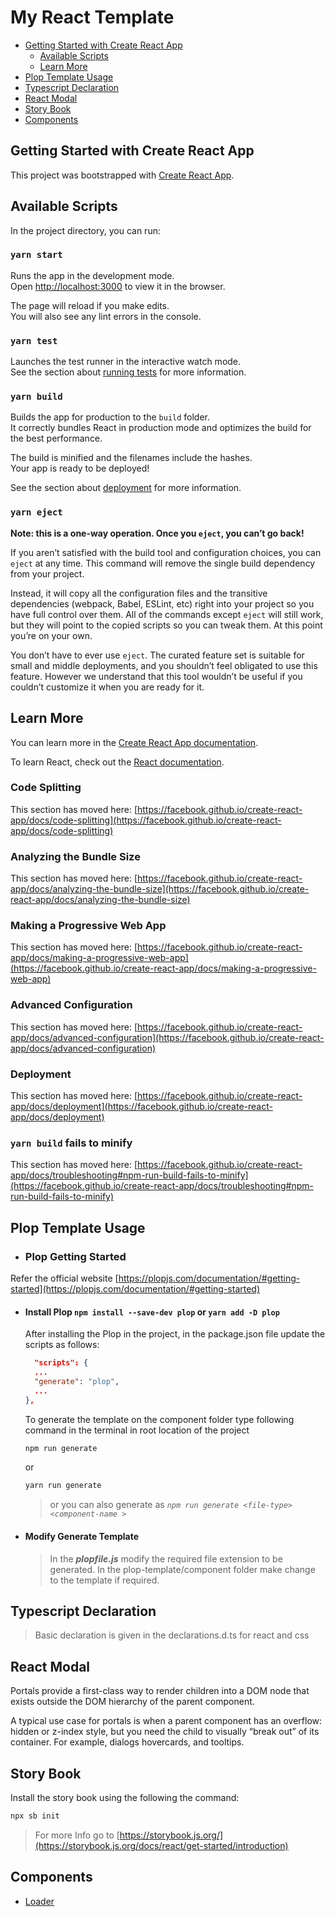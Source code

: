 # My React Template

- [Getting Started with Create React App](#getting-started-with-create-react-app)
  - [Available Scripts](#available-scripts)
  - [Learn More](#learn-more)
- [Plop Template Usage](#plop-template-usage)
- [Typescript Declaration](#typescript-declaration)
- [React Modal](#react-modal)
- [Story Book](#story-book)
- [Components](#components)

## Getting Started with Create React App

This project was bootstrapped with [Create React App](https://github.com/facebook/create-react-app).

## Available Scripts

In the project directory, you can run:

### `yarn start`

Runs the app in the development mode.\
Open [http://localhost:3000](http://localhost:3000) to view it in the browser.

The page will reload if you make edits.\
You will also see any lint errors in the console.

### `yarn test`

Launches the test runner in the interactive watch mode.\
See the section about [running tests](https://facebook.github.io/create-react-app/docs/running-tests) for more information.

### `yarn build`

Builds the app for production to the `build` folder.\
It correctly bundles React in production mode and optimizes the build for the best performance.

The build is minified and the filenames include the hashes.\
Your app is ready to be deployed!

See the section about [deployment](https://facebook.github.io/create-react-app/docs/deployment) for more information.

### `yarn eject`

**Note: this is a one-way operation. Once you `eject`, you can’t go back!**

If you aren’t satisfied with the build tool and configuration choices, you can `eject` at any time. This command will remove the single build dependency from your project.

Instead, it will copy all the configuration files and the transitive dependencies (webpack, Babel, ESLint, etc) right into your project so you have full control over them. All of the commands except `eject` will still work, but they will point to the copied scripts so you can tweak them. At this point you’re on your own.

You don’t have to ever use `eject`. The curated feature set is suitable for small and middle deployments, and you shouldn’t feel obligated to use this feature. However we understand that this tool wouldn’t be useful if you couldn’t customize it when you are ready for it.

## Learn More

You can learn more in the [Create React App documentation](https://facebook.github.io/create-react-app/docs/getting-started).

To learn React, check out the [React documentation](https://reactjs.org/).

### Code Splitting

This section has moved here: [https://facebook.github.io/create-react-app/docs/code-splitting](https://facebook.github.io/create-react-app/docs/code-splitting)

### Analyzing the Bundle Size

This section has moved here: [https://facebook.github.io/create-react-app/docs/analyzing-the-bundle-size](https://facebook.github.io/create-react-app/docs/analyzing-the-bundle-size)

### Making a Progressive Web App

This section has moved here: [https://facebook.github.io/create-react-app/docs/making-a-progressive-web-app](https://facebook.github.io/create-react-app/docs/making-a-progressive-web-app)

### Advanced Configuration

This section has moved here: [https://facebook.github.io/create-react-app/docs/advanced-configuration](https://facebook.github.io/create-react-app/docs/advanced-configuration)

### Deployment

This section has moved here: [https://facebook.github.io/create-react-app/docs/deployment](https://facebook.github.io/create-react-app/docs/deployment)

### `yarn build` fails to minify

This section has moved here: [https://facebook.github.io/create-react-app/docs/troubleshooting#npm-run-build-fails-to-minify](https://facebook.github.io/create-react-app/docs/troubleshooting#npm-run-build-fails-to-minify)

## Plop Template Usage

- ### Plop Getting Started

Refer the official website [https://plopjs.com/documentation/#getting-started](https://plopjs.com/documentation/#getting-started)

- #### Install Plop `npm install --save-dev plop` or `yarn add -D plop`

  After installing the Plop in the project, in the package.json file update the scripts as follows:

  ```json
    "scripts": {
    ...
    "generate": "plop",
    ...
  },
  ```

  To generate the template on the component folder type following command in the terminal in root location of the project

  ```sh
  npm run generate
  ```

  or

  ```sh
  yarn run generate
  ```

  > or you can also generate as _`npm run generate <file-type> <component-name >`_

- #### Modify Generate Template
  > In the **_plopfile.js_** modify the required file extension to be generated.
  > In the plop-template/component folder make change to the template if required.

## Typescript Declaration

> Basic declaration is given in the declarations.d.ts for react and css

## React Modal

Portals provide a first-class way to render children into a DOM node that exists outside the DOM hierarchy of the parent component.

A typical use case for portals is when a parent component has an overflow: hidden or z-index style, but you need the child to visually “break out” of its container. For example, dialogs hovercards, and tooltips.

## Story Book

Install the story book using the following the command:

```sh
npx sb init
```

> For more Info go to [https://storybook.js.org/](https://storybook.js.org/docs/react/get-started/introduction)

## Components

- [Loader]()
